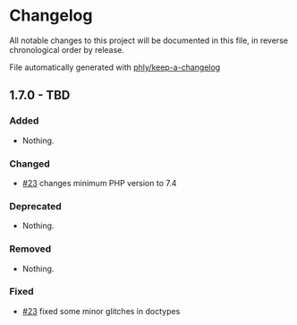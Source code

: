 # Changelog

All notable changes to this project will be documented in this file, in reverse chronological order by release.

File automatically generated with [phly/keep-a-changelog](https://github.com/phly/keep-a-changelog)

## 1.7.0 - TBD

### Added

- Nothing.

### Changed

- [#23](https://github.com/eventjet/eventjet-i18n/pull/23) changes minimum PHP version to 7.4

### Deprecated

- Nothing.

### Removed

- Nothing.

### Fixed

- [#23](https://github.com/eventjet/eventjet-i18n/pull/23) fixed some minor glitches in doctypes
